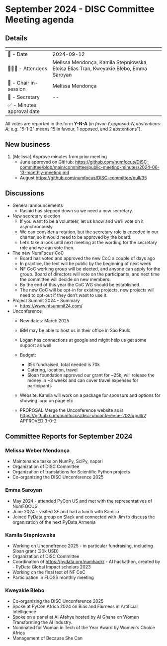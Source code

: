 # September 2024 - DISC Committee Meeting agenda

## Details

| <!-- -->    | <!-- -->    |
|-----------|---|
| 📅 - Date | 2024-09-12 |
| 🙋🏽‍♀️ - Attendees | Melissa Mendonça, Kamila Stepniowska, Eloisa Elias Tran, Kweyakie Blebo, Emma Saroyan |
| 💬 - Chair in-session | Melissa Mendonça |
| 📝 - Secretary | -- |
| ✅ - Minutes approval date |   |

All votes are reported in the form **Y-N-A** (*in favor-Y‚opposed-N‚abstentions-A*; e.g. "5-1-2" means "5 in favour, 1 opposed, and 2 abstentions").

## New business

1. [Melissa] Approve minutes from prior meeting
    - June approved on GitHub: https://github.com/numfocus/DISC-committee/blob/main/committee/public-meeting-minutes/2024-06-13-monthly-meeting.md
    - August https://github.com/numfocus/DISC-committee/pull/35

## Discussions

- General announcements
  - Rashid has stepped down so we need a new secretary.
- New secretary election
  - If you want to be a volunteer, let us know and we’ll vote on it asynchronously
  - We can consider a rotation, but the secretary role is encoded in our charter, so it would need to be approved by the board.
  - Let’s take a look until next meeting at the wording for the secretary role and we can vote then.
- The new NumFocus CoC
  - Board has voted and approved the new CoC a couple of days ago
  - In practice, the text will be public by the beginning of next week
  - NF CoC working group will be elected, and anyone can apply for the group. Board of directors will vote on the participants, and next time the committee will decide on new members.
  - By the end of this year the CoC WG should be established.
  - The new CoC will be opt-in for existing projects, new projects will need to opt-out if they don’t want to use it.
- Project Summit 2024 - Summary
  - https://www.nfsummit24.com/
- Unconference
  - New dates: March 2025
  - IBM may be able to host us in their office in São Paulo
  - Logan has connections at google and might help us get some support as well
  - Budget:
    - 35k fundraised, total needed is 70k
    - Catering, location, travel
    - Sloan foundation approved our grant for ~25k, will release the money in ~3 weeks and can cover travel expenses for participants
  - Website: Kamila will work on a package for sponsors and options for showing logo on page etc

  - PROPOSAL Merge the Unconference website as is https://github.com/numfocus/disc-unconference-2025/pull/2 
    APPROVED 3-0-2


## Committee Reports for September 2024

### Melissa Weber Mendonça
- Maintenance tasks on NumPy, SciPy, napari
- Organization of DISC Committee
- Organization of translations for Scientific Python projects
- Co-organizing the DISC Unconference 2025

### Emma Saroyan
- May 2024 - attended PyCon US and met with the representatives of NumFOCUS
- June 2024 - visited SF and had a lunch with Kamilia 
- Joined PyData group on Slack and connected with Jim to discuss the organization of the next PyData Armenia

### Kamila Stepniowska
- Working on Unconefrence 2025 -  in particular fundraising, including Sloan grant (20k USD)
- Organization of DISC Committee
- Coordination of https://pydata.org/numhack/ - AI hackathon, created by - PyData Global Impact scholars 2023
- Working on the final text of NF CoC
- Participation in FLOSS monthly meeting

### Kweyakie Blebo
- Co-organizing the DISC Unconference 2025
- Spoke at PyCon Africa 2024 on Bias and Fairness in Artificial Intelligence
- Spoke on a panel at AI Afahye hosted by AI Ghana on Women Transforming the AI Industry.
- Nominated for Woman in Tech of the Year Award by Women's Choice Africa
- Management of Because She Can
